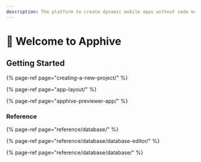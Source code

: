 ```yaml
---
description: The platform to create dynamic mobile apps without code knowledge
---
```


# 👋 Welcome to Apphive

## Getting Started

{% page-ref page="creating-a-new-project/" %}

{% page-ref page="app-layout/" %}

{% page-ref page="apphive-previewer-app/" %}

### Reference

{% page-ref page="reference/database/" %}

{% page-ref page="reference/database/database-editor/" %}

{% page-ref page="reference/database/database/" %}







